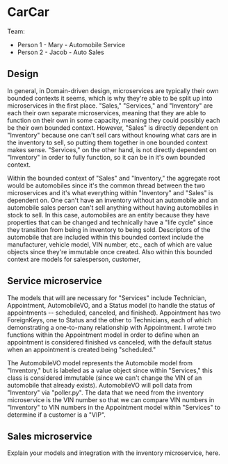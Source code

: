 # CarCar

Team:

* Person 1 - Mary - Automobile Service
* Person 2 - Jacob - Auto Sales

## Design
In general, in Domain-driven design, microservices are typically their own bounded contexts it seems, which is why they're able to be split up into microservices in the first place. "Sales," "Services," and "Inventory" are each their own separate microservices, meaning that they are able to function on their own in some capacity, meaning they could possibly each be their own bounded context. However, "Sales" is directly dependent on "Inventory" because one can't sell cars without knowing what cars are in the inventory to sell, so putting them together in one bounded context makes sense. "Services," on the other hand, is not directly dependent on "Inventory" in order to fully function, so it can be in it's own bounded context.

Within the bounded context of "Sales" and "Inventory," the aggregate root would be automobiles since it's the common thread between the two microservices and it's what everything within "Inventory" and "Sales" is dependent on. One can't have an inventory without an automobile and an automobile sales person can't sell anything without having automobiles in stock to sell. In this case, automobiles are an entity because they have properties that can be changed and technically have a "life cycle" since they transition from being in inventory to being sold. Descriptors of the automobile that are included within this bounded context include the manufacturer, vehicle model, VIN number, etc., each of which are value objects since they're immutable once created. Also within this bounded context are models for salesperson, customer, 




## Service microservice
The models that will are necessary for "Services" include Technician, Appointment, AutomobileVO, and a Status model (to handle the status of appointments -- scheduled, canceled, and finished). Appointment has two ForeignKeys, one to Status and the other to Technicians, each of which demonstrating a one-to-many relationship with Appointment. I wrote two functions within the Appointment model in order to define when an appointment is considered finished vs canceled, with the default status when an appointment is created being "scheduled." 

The AutomobileVO model represents the Automobile model from "Inventory," but is labeled as a value object since within "Services," this class is considered immutable (since we can't change the VIN of an automobile that already exists). AutomobileVO will poll data from "Inventory" via "poller.py". The data that we need from the inventory microservice is the VIN number so that we can compare VIN numbers in "Inventory" to VIN numbers in the Appointment model within "Services" to determine if a customer is a "VIP".


## Sales microservice
Explain your models and integration with the inventory
microservice, here.
